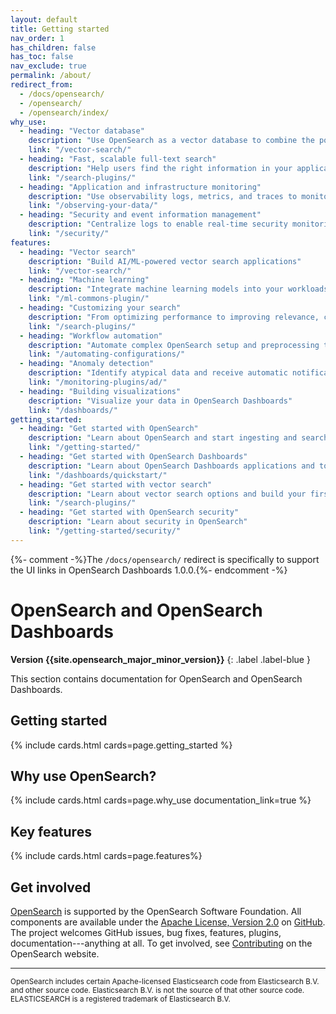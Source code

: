 ```yaml
---
layout: default
title: Getting started
nav_order: 1
has_children: false
has_toc: false
nav_exclude: true
permalink: /about/
redirect_from:
  - /docs/opensearch/
  - /opensearch/
  - /opensearch/index/
why_use:
  - heading: "Vector database"
    description: "Use OpenSearch as a vector database to combine the power of traditional search, analytics, and vector search"
    link: "/vector-search/"
  - heading: "Fast, scalable full-text search"
    description: "Help users find the right information in your application, website, or data lake catalog"
    link: "/search-plugins/"
  - heading: "Application and infrastructure monitoring"
    description: "Use observability logs, metrics, and traces to monitor your applications in real time"
    link: "/observing-your-data/"
  - heading: "Security and event information management"
    description: "Centralize logs to enable real-time security monitoring and forensic analysis"
    link: "/security/"
features:
  - heading: "Vector search"
    description: "Build AI/ML-powered vector search applications"
    link: "/vector-search/"
  - heading: "Machine learning"
    description: "Integrate machine learning models into your workloads"
    link: "/ml-commons-plugin/"
  - heading: "Customizing your search"
    description: "From optimizing performance to improving relevance, customize your search experience"
    link: "/search-plugins/"
  - heading: "Workflow automation"
    description: "Automate complex OpenSearch setup and preprocessing tasks"
    link: "/automating-configurations/"
  - heading: "Anomaly detection"
    description: "Identify atypical data and receive automatic notifications"
    link: "/monitoring-plugins/ad/"
  - heading: "Building visualizations"
    description: "Visualize your data in OpenSearch Dashboards"
    link: "/dashboards/"
getting_started:
  - heading: "Get started with OpenSearch"
    description: "Learn about OpenSearch and start ingesting and searching data"
    link: "/getting-started/"
  - heading: "Get started with OpenSearch Dashboards"
    description: "Learn about OpenSearch Dashboards applications and tools used to visualize data"
    link: "/dashboards/quickstart/"
  - heading: "Get started with vector search"
    description: "Learn about vector search options and build your first vector search application"
    link: "/search-plugins/"
  - heading: "Get started with OpenSearch security"
    description: "Learn about security in OpenSearch"
    link: "/getting-started/security/"
---
```


{%- comment -%}The `/docs/opensearch/` redirect is specifically to support the UI links in OpenSearch Dashboards 1.0.0.{%- endcomment -%}

# OpenSearch and OpenSearch Dashboards
**Version {{site.opensearch_major_minor_version}}**
{: .label .label-blue }

This section contains documentation for OpenSearch and OpenSearch Dashboards.

## Getting started

{% include cards.html cards=page.getting_started %}

## Why use OpenSearch?

{% include cards.html cards=page.why_use documentation_link=true %}

## Key features

{% include cards.html cards=page.features%}


## Get involved

[OpenSearch](https://opensearch.org) is supported by the OpenSearch Software Foundation. All components are available under the [Apache License, Version 2.0](https://www.apache.org/licenses/LICENSE-2.0.html) on [GitHub](https://github.com/opensearch-project/).
The project welcomes GitHub issues, bug fixes, features, plugins, documentation---anything at all. To get involved, see [Contributing](https://opensearch.org/source.html) on the OpenSearch website.

---

<small>OpenSearch includes certain Apache-licensed Elasticsearch code from Elasticsearch B.V. and other source code. Elasticsearch B.V. is not the source of that other source code. ELASTICSEARCH is a registered trademark of Elasticsearch B.V.</small>